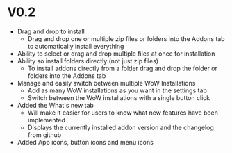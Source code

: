 # V0.2

- Drag and drop to install
  - Drag and drop one or multiple zip files or folders into the Addons tab to automatically install everything
- Ability to select or drag and drop multiple files at once for installation
- Ability so install folders directly (not just zip files)
  - To install addons directly from a folder drag and drop the folder or folders into the Addons tab
- Manage and easily switch between multiple WoW Installations
  - Add as many WoW installations as you want in the settings tab
  - Switch between the WoW installations with a single button click
- Added the What's new tab
  - Will make it easier for users to know what new features have been implemented
  - Displays the currently installed addon version and the changelog from github
- Added App icons, button icons and menu icons
